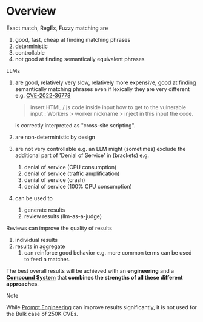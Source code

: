 # Overview

Exact match, RegEx, Fuzzy matching are 
1. good, fast, cheap at finding matching phrases
2. deterministic
3. controllable
4. not good at finding semantically equivalent phrases

LLMs 
1. are good, relatively very slow, relatively more expensive, good at finding semantically matching phrases even if lexically they are very different e.g. [CVE-2022-36778](https://nvd.nist.gov/vuln/detail/CVE-2022-36778)
    >insert HTML / js code inside input how to get to the vulnerable input : Workers &gt; worker nickname &gt; inject in this input the code.

    is correctly interpreted as "cross-site scripting".

2. are non-deterministic by design
3. are not very controllable e.g. an LLM might (sometimes) exclude the additional part of 'Denial of Service' in (brackets) e.g.
   1. denial of service (CPU consumption)
   2. denial of service (traffic amplification)
   3. denial of service (crash)
   4. denial of service (100% CPU consumption)
4. can be used to 
   1. generate results
   2. review results (llm-as-a-judge)

Reviews can improve the quality of results
1. individual results 
2. results in aggregate 
   1. can reinforce good behavior e.g. more common terms can be used to feed a matcher.

The best overall results will be achieved with an **engineering** and a [**Compound System**](https://bair.berkeley.edu/blog/2024/02/18/compound-ai-systems/) that **combines the strengths of all these different approaches**.


>[!NOTE] 
> While [Prompt Engineering](https://cybersecai.github.io/prompt_engineering/prompt_engineering/) can improve results significantly, it is not used for the Bulk case of 250K CVEs.

